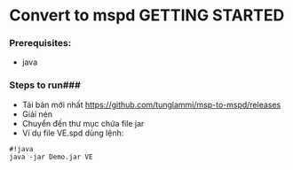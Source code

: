 # Convert to mspd GETTING STARTED #

### Prerequisites:
* java

### Steps to run###
* Tải bản mới nhất https://github.com/tunglammi/msp-to-mspd/releases
* Giải nén
* Chuyển đến thư mục chứa file jar
* Ví dụ file VE.spd dùng lệnh: 
```
#!java
java -jar Demo.jar VE 
```